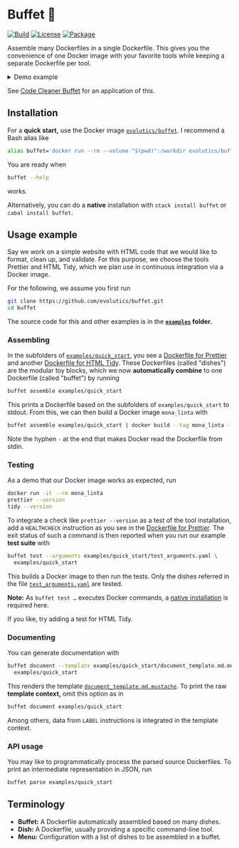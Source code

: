 # Buffet 🍜

[![Build](https://img.shields.io/travis/evolutics/buffet)](https://travis-ci.org/evolutics/buffet)
[![License](https://img.shields.io/github/license/evolutics/buffet)](LICENSE)
[![Package](https://img.shields.io/hackage/v/buffet)](https://hackage.haskell.org/package/buffet)

Assemble many Dockerfiles in a single Dockerfile. This gives you the convenience of one Docker image with your favorite tools while keeping a separate Dockerfile per tool.

<details>
<summary>Demo example</summary>

A Dockerfile for Prettier

```dockerfile
FROM alpine:3.11.5
RUN apk add --no-cache yarn~=1.19 \
 && yarn global add prettier@2.0.2
WORKDIR /workdir
```

plus a Dockerfile for HTML Tidy

```dockerfile
FROM alpine:3.11.5
RUN apk add --no-cache tidyhtml~=5.6
WORKDIR /workdir
```

are automatically assembled in a single Dockerfile

```dockerfile
FROM alpine:3.11.5
RUN apk add --no-cache yarn~=1.19 \
 && yarn global add prettier@2.0.2 \
 && apk add --no-cache tidyhtml~=5.6
WORKDIR /workdir
```

You can try this yourself by running

```bash
buffet assemble examples/minimal_demonstration
```

</details>

See [Code Cleaner Buffet](https://github.com/evolutics/code-cleaner-buffet) for an application of this.

## Installation

For a **quick start,** use the Docker image [`evolutics/buffet`](https://hub.docker.com/r/evolutics/buffet). I recommend a Bash alias like

```bash
alias buffet='docker run --rm --volume "$(pwd)":/workdir evolutics/buffet'
```

You are ready when

```bash
buffet --help
```

works.

Alternatively, you can do a **native** installation with `stack install buffet` or `cabal install buffet`.

## Usage example

Say we work on a simple website with HTML code that we would like to format, clean up, and validate. For this purpose, we choose the tools Prettier and HTML Tidy, which we plan use in continuous integration via a Docker image.

For the following, we assume you first run

```bash
git clone https://github.com/evolutics/buffet.git
cd buffet
```

The source code for this and other examples is in the **[`examples`](examples) folder.**

### Assembling

In the subfolders of [`examples/quick_start`](examples/quick_start), you see a [Dockerfile for Prettier](examples/quick_start/prettier/Dockerfile) and another [Dockerfile for HTML Tidy](examples/quick_start/tidy/Dockerfile). These Dockerfiles (called "dishes") are the modular toy blocks, which we now **automatically combine** to one Dockerfile (called "buffet") by running

```bash
buffet assemble examples/quick_start
```

This prints a Dockerfile based on the subfolders of `examples/quick_start` to stdout. From this, we can then build a Docker image `mona_linta` with

```bash
buffet assemble examples/quick_start | docker build --tag mona_linta -
```

Note the hyphen `-` at the end that makes Docker read the Dockerfile from stdin.

### Testing

As a demo that our Docker image works as expected, run

```bash
docker run -it --rm mona_linta
prettier --version
tidy --version
```

To integrate a check like `prettier --version` as a test of the tool installation, add a `HEALTHCHECK` instruction as you see in the [Dockerfile for Prettier](examples/quick_start/prettier/Dockerfile). The exit status of such a command is then reported when you run our example **test suite** with

```bash
buffet test --arguments examples/quick_start/test_arguments.yaml \
  examples/quick_start
```

This builds a Docker image to then run the tests. Only the dishes referred in the file [`test_arguments.yaml`](examples/quick_start/test_arguments.yaml) are tested.

**Note:** As `buffet test …` executes Docker commands, a [native installation](#installation) is required here.

If you like, try adding a test for HTML Tidy.

### Documenting

You can generate documentation with

```bash
buffet document --template examples/quick_start/document_template.md.mustache \
  examples/quick_start
```

This renders the template [`document_template.md.mustache`](examples/quick_start/document_template.md.mustache). To print the raw **template context,** omit this option as in

```bash
buffet document examples/quick_start
```

Among others, data from `LABEL` instructions is integrated in the template context.

### API usage

You may like to programmatically process the parsed source Dockerfiles. To print an intermediate representation in JSON, run

```bash
buffet parse examples/quick_start
```

## Terminology

- **Buffet:** A Dockerfile automatically assembled based on many dishes.
- **Dish:** A Dockerfile, usually providing a specific command-line tool.
- **Menu:** Configuration with a list of dishes to be assembled in a buffet.

